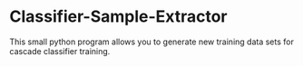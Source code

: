 # Classifier-Sample-Extractor
This small python program allows you to generate new training data sets for cascade classifier training.
